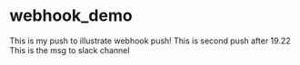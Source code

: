 # webhook_demo
This is my push to illustrate webhook push!
This is second push after 19.22
This is the msg to slack channel
